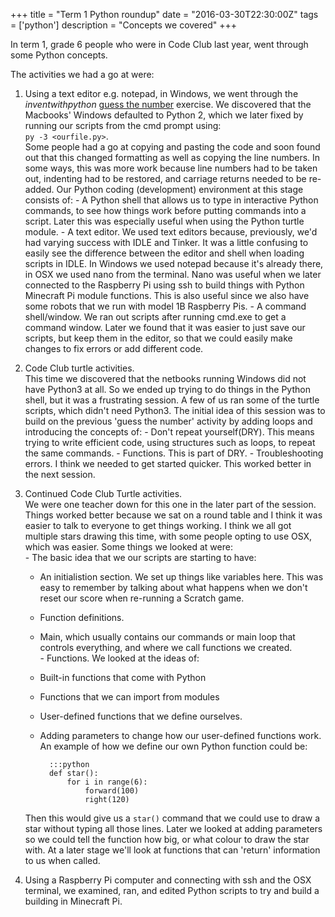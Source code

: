 +++
title = "Term 1 Python roundup"
date = "2016-03-30T22:30:00Z"
tags = ['python']
description = "Concepts we covered"
+++

In term 1, grade 6 people who were in Code Club last year, went through some Python concepts.

The activities we had a go at were:

  1. Using a text editor e.g. notepad, in Windows, we went through the *inventwithpython* [guess the number](http://inventwithpython.com/chapter4.html) exercise. We discovered that the Macbooks' Windows defaulted to Python 2, which we later fixed by running our scripts from the cmd prompt using:  
        `py -3 <ourfile.py>`.  
Some people had a go at copying and pasting the code and soon found out that this changed formatting as well as copying the line numbers. In some ways, this was more work because line numbers had to be taken out, indenting had to be restored, and carriage returns needed to be re-added. Our Python coding (development) environment at this stage consists of:
    - A Python shell that allows us to type in interactive Python commands, to see how things work before putting commands into a script. Later this was especially useful when using the Python turtle module.
    - A text editor. We used text editors because, previously, we'd had varying success with IDLE and Tinker. It was a little confusing to easily see the difference between the editor and shell when loading scripts in IDLE. In Windows we used notepad because it's already there, in OSX we used nano from the terminal. Nano was useful when we later connected to the Raspberry Pi using ssh to build things with Python Minecraft Pi module functions. This is also useful since we also have some robots that we run with model 1B Raspberry Pis.
    - A command shell/window. We ran out scripts after running cmd.exe to get a command window. Later we found that it was easier to just save our scripts, but keep them in the editor, so that we could easily make changes to fix errors or add different code.   
                
  2. Code Club turtle activities.  
This time we discovered that the netbooks running Windows did not have Python3 at all. So we ended up trying to do things in the Python shell, but it was a frustrating session. A few of us ran some of the turtle scripts, which didn't need Python3. The initial idea of this session was to build on the previous 'guess the number' activity by adding loops and introducing the concepts of:
    - Don't repeat yourself(DRY). This means trying to write efficient code, using structures such as loops, to repeat the same commands.
    - Functions. This is part of DRY.
    - Troubleshooting errors. I think we needed to get started quicker. This worked better in the next session.  
         
  3. Continued Code Club Turtle activities.  
We were one teacher down for this one in the later part of the session. Things worked better because we sat on a round table and I think it was easier to talk to everyone to get things working. I think we all got multiple stars drawing this time, with some people opting to use OSX, which was easier. Some things we looked at were:  
    - The basic idea that we our scripts are starting to have:
        - An initialistion section. We set up things like variables here. This was easy to remember by talking about what happens when we don't reset our score when re-running a Scratch game.
        - Function definitions.
        - Main, which usually contains our commands or main loop that controls everything, and where we call functions we created.  
    - Functions. We looked at the ideas of:
        - Built-in functions that come with Python
        - Functions that we can import from modules
        - User-defined functions that we define ourselves.
        - Adding parameters to change how our user-defined functions work.  
An example of how we define our own Python function could be:  

                :::python
                def star():
                    for i in range(6):
                        forward(100)
                        right(120)
  
        Then this would give us a `star()` command that we could use to draw a star without typing all those lines. Later we looked at adding parameters so we could tell the function how big, or what colour to draw the star with. At a later stage we'll look at functions that can 'return' information to us when called.

  4. Using a Raspberry Pi computer and connecting with ssh and the OSX terminal, we examined, ran, and edited Python scripts to try and build a building in Minecraft Pi.
